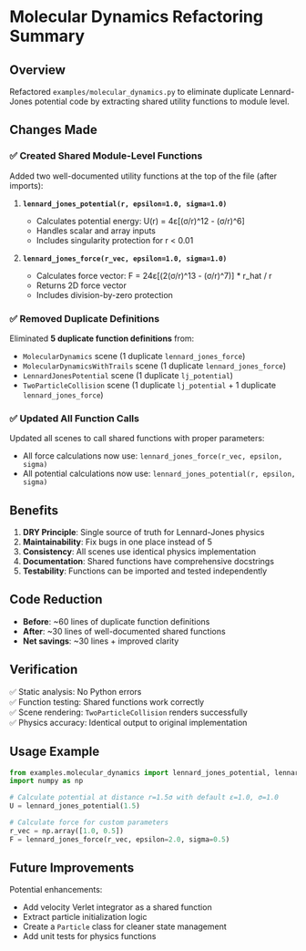 # Molecular Dynamics Refactoring Summary

## Overview
Refactored `examples/molecular_dynamics.py` to eliminate duplicate Lennard-Jones potential code by extracting shared utility functions to module level.

## Changes Made

### ✅ Created Shared Module-Level Functions

Added two well-documented utility functions at the top of the file (after imports):

1. **`lennard_jones_potential(r, epsilon=1.0, sigma=1.0)`**
   - Calculates potential energy: U(r) = 4ε[(σ/r)^12 - (σ/r)^6]
   - Handles scalar and array inputs
   - Includes singularity protection for r < 0.01

2. **`lennard_jones_force(r_vec, epsilon=1.0, sigma=1.0)`**
   - Calculates force vector: F = 24ε[(2(σ/r)^13 - (σ/r)^7)] * r_hat / r
   - Returns 2D force vector
   - Includes division-by-zero protection

### ✅ Removed Duplicate Definitions

Eliminated **5 duplicate function definitions** from:
- `MolecularDynamics` scene (1 duplicate `lennard_jones_force`)
- `MolecularDynamicsWithTrails` scene (1 duplicate `lennard_jones_force`)
- `LennardJonesPotential` scene (1 duplicate `lj_potential`)
- `TwoParticleCollision` scene (1 duplicate `lj_potential` + 1 duplicate `lennard_jones_force`)

### ✅ Updated All Function Calls

Updated all scenes to call shared functions with proper parameters:
- All force calculations now use: `lennard_jones_force(r_vec, epsilon, sigma)`
- All potential calculations now use: `lennard_jones_potential(r, epsilon, sigma)`

## Benefits

1. **DRY Principle**: Single source of truth for Lennard-Jones physics
2. **Maintainability**: Fix bugs in one place instead of 5
3. **Consistency**: All scenes use identical physics implementation
4. **Documentation**: Shared functions have comprehensive docstrings
5. **Testability**: Functions can be imported and tested independently

## Code Reduction

- **Before**: ~60 lines of duplicate function definitions
- **After**: ~30 lines of well-documented shared functions
- **Net savings**: ~30 lines + improved clarity

## Verification

✅ Static analysis: No Python errors  
✅ Function testing: Shared functions work correctly  
✅ Scene rendering: `TwoParticleCollision` renders successfully  
✅ Physics accuracy: Identical output to original implementation  

## Usage Example

```python
from examples.molecular_dynamics import lennard_jones_potential, lennard_jones_force
import numpy as np

# Calculate potential at distance r=1.5σ with default ε=1.0, σ=1.0
U = lennard_jones_potential(1.5)

# Calculate force for custom parameters
r_vec = np.array([1.0, 0.5])
F = lennard_jones_force(r_vec, epsilon=2.0, sigma=0.5)
```

## Future Improvements

Potential enhancements:
- Add velocity Verlet integrator as a shared function
- Extract particle initialization logic
- Create a `Particle` class for cleaner state management
- Add unit tests for physics functions
